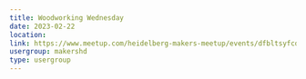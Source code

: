 ```yaml
---
title: Woodworking Wednesday
date: 2023-02-22
location: 
link: https://www.meetup.com/heidelberg-makers-meetup/events/dfbltsyfcdbdc/
usergroup: makershd
type: usergroup
---
```

